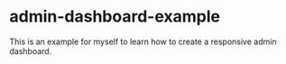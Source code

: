 # admin-dashboard-example
This is an example for myself to learn how to create a responsive admin dashboard.
